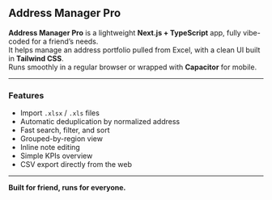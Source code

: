 ## Address Manager Pro

**Address Manager Pro** is a lightweight **Next.js + TypeScript** app, fully vibe-coded for a friend’s needs.  
It helps manage an address portfolio pulled from Excel, with a clean UI built in **Tailwind CSS**.  
Runs smoothly in a regular browser or wrapped with **Capacitor** for mobile.

---

### Features
- Import `.xlsx` / `.xls` files  
- Automatic deduplication by normalized address  
- Fast search, filter, and sort  
- Grouped-by-region view  
- Inline note editing  
- Simple KPIs overview  
- CSV export directly from the web

---

**Built for friend, runs for everyone.**
